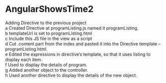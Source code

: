 # AngularShowsTime2
Adding Directive to the previous project </br >
a Created Directive at programListing.js named it programListing. </br >
b templateUrl is set to programListing.html </br >
c Include this JS file in the view as a script  </br>
d Cut .content part from the index and pasted it into the Directive template – programListing.html. </br >
e Edited the expressions in directive’s template, so that it uses listing to display each item. </br >
f Used <program-listing> to display the details of program. </br >
g Added another object to the controller. </br >
h Used another <program-listing> directive to display the details of the new object. </br >

